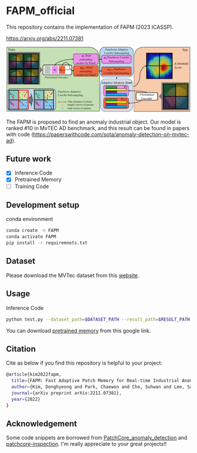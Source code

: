 # FAPM_official
This repository contains the implementation of FAPM (2023 ICASSP).

https://arxiv.org/abs/2211.07381

![](architecture.png)

The FAPM is proposed to find an anomaly industrial object. Our model is ranked #10 in MvTEC AD benchmark, and this result can be found in papers with code (https://paperswithcode.com/sota/anomaly-detection-on-mvtec-ad). 

## Future work

- [x] Inference Code
- [x] Pretrained Memory 
- [ ] Training Code 

## Development setup

conda environment
```sh
conda create -n FAPM
conda activate FAPM
pip install -r requiremnets.txt

```
## Dataset
Please download the MVTec dataset from this [website](https://www.mvtec.com/company/research/datasets/mvtec-ad).



## Usage

Inference Code
```sh
python test.py --dataset_path=$DATASET_PATH --result_path=$RESULT_PATH --category=capsule --project_root_path=$PRETRAINED_MEMORY_DIRECTORY
```
You can download [pretrained memory](https://drive.google.com/drive/folders/1z4dplHddceYLoYiKe29NY_SxeIJFstPu?usp=share_link) from this google link.

## Citation
Cite as below if you find this repository is helpful to your project:
```sh
@article{kim2022fapm,
  title={FAPM: Fast Adaptive Patch Memory for Real-time Industrial Anomaly Detection},
  author={Kim, Donghyeong and Park, Chaewon and Cho, Suhwan and Lee, Sangyoun},
  journal={arXiv preprint arXiv:2211.07381},
  year={2022}
}
```

## Acknowledgement

Some code snippets are borrowed from [PatchCore_anomaly_detection](https://github.com/hcw-00/PatchCore_anomaly_detection) and [patchcore-inspection](https://github.com/amazon-science/patchcore-inspection). I'm really appreciate to your great projects!!

